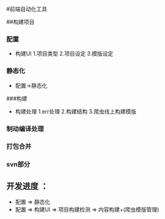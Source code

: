 #前端自动化工具

##构建项目

### 配置
* 构建UI
    1.项目类型
    2.项目设定
    3.模版设定

### 静态化
* 配置->静态化

###构建
* 构建处理
    1.err处理
    2.构建结构
    3.爬虫线上构建模版

### 制动编译处理

### 打包合并

### svn部分


## 开发进度 ：
* 配置 => 静态化
* 配置 => 构建UI => 项目构建检测 => 内容构建+(爬虫模版管理)